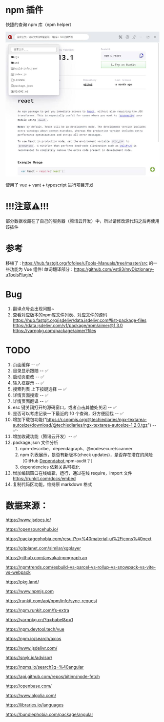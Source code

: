 # npm 插件

快捷的查询 npm 库（npm helper）

![npm helper 插件](./examples/2020-06-18_173702.jpg)

使用了 vue + vant + typescript 进行项目开发


# !!!注意⚠️!!!
部分数据收藏在了自己的服务器（腾讯云开发）中，所以请修改源代码之后再使用该插件


# 参考

移植了 : https://hub.fastgit.org/fofolee/uTools-Manuals/tree/master/src 的一些功能为 Vue 组件!
单词翻译部分：https://github.com/vst93/myDictionary-uToolsPlugin/

# Bug

1. 翻译点号会出现问题~
2. 查看对应版本的npm库文件列表、对应文件的源码
    https://hub.fastgit.org/jsdelivr/data.jsdelivr.com#list-package-files
    https://data.jsdelivr.com/v1/package/npm/aimer@1.3.0
    https://yarnpkg.com/package/aimer?files


# TODO

1. 页面缓存 -- ✅
2. 目录显示跟随 -- ✅
3. 启动页更改 -- ✅
4. 输入框提示 -- ✅
5. 搜索列表 上下按键选择 -- ✅
6. 详情页面搜索 -- ✅
7. 详情页面翻译 -- ✅
8. esc 键关闭打开的源码窗口，或者点击其他处关闭 -- ✅
9. 是否可以考虑记录一下最近的 10 个查询，好方便回找 -- ✅
10. 增加下载包功能("https://r.cnpmjs.org/@techiediaries/ngx-textarea-autosize/download/@techiediaries/ngx-textarea-autosize-1.2.0.tgz") -- ✅·
11. 增加收藏功能（腾讯云开发）-- ✅
12. package.json 文件分析
    1.  npm-describe、dependagraph、@nodesecure/scanner
    2.  npm 列表展示，是否有新版本(check updates)，是否存在潜在的风险（GitHub [ Dependabot ](https://dependabot.com/) npm-audit？）
    3. dependencies 依赖关系可视化
13. 增加编辑窗口在线编辑，运行，通过在线 require，import 文件
    https://runkit.com/docs/embed
14. 复制代码区功能，维持原 markdown 格式


# 数据来源：

https://www.jsdocs.io/

https://opensourcehub.io/

https://packagephobia.com/result?p=%40material-ui%2Ficons%40next

<!-- 搜索相关库 -->
https://gitplanet.com/similar/xgplayer

https://github.com/anvaka/npmgraph.an

https://npmtrends.com/esbuild-vs-parcel-vs-rollup-vs-snowpack-vs-vite-vs-webpack

https://pkg.land/

<!-- @cucumber/cucumber-expressions -->
https://www.npmjs.com

https://runkit.com/api/npm/info/sync-request

https://npm.runkit.com/fs-extra

https://yarnpkg.cn/?q=babel&p=1

https://npm.devtool.tech/vue

https://npm.io/search/axios

https://www.jsdelivr.com/

https://snyk.io/advisor/

https://npms.io/search?q=%40angular

https://api.github.com/repos/bitinn/node-fetch

https://openbase.com/

https://www.algolia.com/

https://libraries.io/languages

https://bundlephobia.com/package/angular

